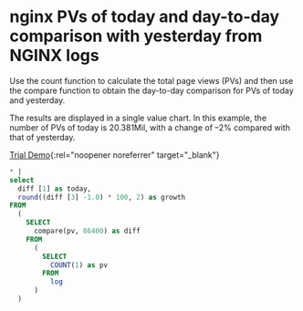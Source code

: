 # nginx PVs of today and day-to-day comparison with yesterday from NGINX logs

Use the count function to calculate the total page views (PVs) and then use the compare function to obtain the day-to-day comparison for PVs of today and yesterday.

The results are displayed in a single value chart. In this example, the number of PVs of today is 20.381Mil, with a change of –2% compared with that of yesterday.

[Trial Demo](./../playground/demo.md?dest=%2Flognext%2Fproject%2Fnginx-demo-log%2Flogsearch%2Fnginx-access-log%3Fencode%3Dbase64%26queryString%3DKiB8IHNlbGVjdCBkaWZmIFsxXSBhcyB0b2RheSwgcm91bmQoKGRpZmYgWzNdIC0xLjApICogMTAwLCAyKSBhcyBncm93dGggRlJPTSAoIFNFTEVDVCBjb21wYXJlKHB2LCA4NjQwMCkgYXMgZGlmZiBGUk9NICggU0VMRUNUIENPVU5UKDEpIGFzIHB2IEZST00gbG9nICkgKQ%3D%3D%26queryTimeType%3D6%26isShare%3Dtrue&maxWidth=true){:rel="noopener noreferrer" target="\_blank"}

```SQL
* |
select
  diff [1] as today,
  round((diff [3] -1.0) * 100, 2) as growth
FROM
  (
    SELECT
      compare(pv, 86400) as diff
    FROM
      (
        SELECT
          COUNT(1) as pv
        FROM
          log
      )
  )
```
